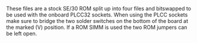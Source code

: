 These files are a stock SE/30 ROM split up into four files and bitswapped to be used with the onboard PLCC32 sockets.
When using the PLCC sockets make sure to bridge the two solder switches on the bottom of the board at the marked (V) position.
If a ROM SIMM is used the two ROM jumpers can be left open.
